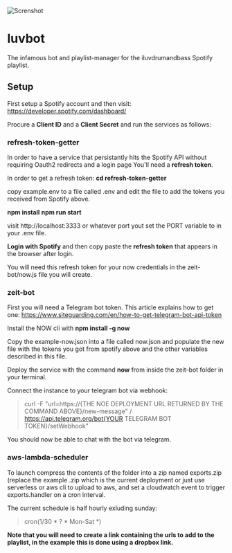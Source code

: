 ![Screnshot](https://i.imgur.com//LMRjQJJs.png)
# luvbot
The infamous bot and playlist-manager for the iluvdrumandbass Spotify playlist.

## Setup
First setup a Spotify account and then visit:
https://developer.spotify.com/dashboard/  

Procure a **Client ID** and a **Client Secret** and run the services as follows:

### refresh-token-getter

In order to have a service that persistantly hits the Spotify API without requiring Oauth2 redirects and a login page
You'll need a **refresh token**.  

In order to get a refresh token:
**cd refresh-token-getter**   

copy example.env to a file called .env and edit the file to add the tokens you received from Spotify above.

**npm install**
**npm run start**

visit http://localhost:3333 or whatever port yout set the PORT variable to in your .env file.

**Login with Spotify** and then copy paste the **refresh token** that appears in the browser after login.

You will need this refresh token for your now credentials in the zeit-bot/now.js file you will create.


### zeit-bot  

First you will need a Telegram bot token. This article explains how to get one:
https://www.siteguarding.com/en/how-to-get-telegram-bot-api-token

Install the NOW cli with **npm install -g now**  

Copy the example-now.json into a file called now.json and populate the new file with the tokens you got from spotify above
and the other variables described in this file.

Deploy the service with the command **now** from inside the zeit-bot folder in your terminal.

Connect the instance to your telegram bot via webhook:
>curl -F "url=https://{THE NOE DEPLOYMENT URL RETURNED BY THE COMMAND ABOVE}/new-message" /
>https://api.telegram.org/bot{YOUR TELEGRAM BOT TOKEN}/setWebhook"

You should now be able to chat with the bot via telegram.

### aws-lambda-scheduler
To launch compress the contents of the folder into a zip named exports.zip (replace the example .zip which is the current deployment
or just use serverless or aws cli to upload to aws, and set a cloudwatch event to trigger exports.handler on a cron interval.

The current schedule is half hourly exluding sunday:
>cron(1/30 * ? * Mon-Sat *)

**Note that you will need to create a link containing the urls to add to the playlist, in the example this is
done using a dropbox link.**




